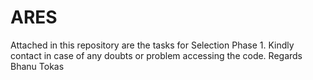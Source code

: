 # ARES
Attached in this repository are the tasks for Selection Phase 1. Kindly contact in case of any doubts or problem accessing the code.
Regards
Bhanu Tokas
